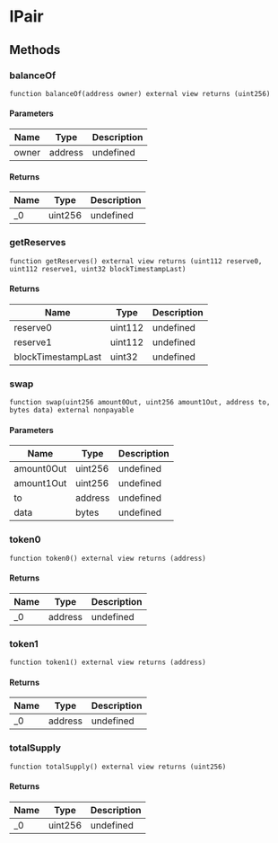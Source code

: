 # IPair

## Methods

### balanceOf

```solidity
function balanceOf(address owner) external view returns (uint256)
```

#### Parameters

| Name  | Type    | Description |
| ----- | ------- | ----------- |
| owner | address | undefined   |

#### Returns

| Name | Type    | Description |
| ---- | ------- | ----------- |
| \_0  | uint256 | undefined   |

### getReserves

```solidity
function getReserves() external view returns (uint112 reserve0, uint112 reserve1, uint32 blockTimestampLast)
```

#### Returns

| Name               | Type    | Description |
| ------------------ | ------- | ----------- |
| reserve0           | uint112 | undefined   |
| reserve1           | uint112 | undefined   |
| blockTimestampLast | uint32  | undefined   |

### swap

```solidity
function swap(uint256 amount0Out, uint256 amount1Out, address to, bytes data) external nonpayable
```

#### Parameters

| Name       | Type    | Description |
| ---------- | ------- | ----------- |
| amount0Out | uint256 | undefined   |
| amount1Out | uint256 | undefined   |
| to         | address | undefined   |
| data       | bytes   | undefined   |

### token0

```solidity
function token0() external view returns (address)
```

#### Returns

| Name | Type    | Description |
| ---- | ------- | ----------- |
| \_0  | address | undefined   |

### token1

```solidity
function token1() external view returns (address)
```

#### Returns

| Name | Type    | Description |
| ---- | ------- | ----------- |
| \_0  | address | undefined   |

### totalSupply

```solidity
function totalSupply() external view returns (uint256)
```

#### Returns

| Name | Type    | Description |
| ---- | ------- | ----------- |
| \_0  | uint256 | undefined   |
